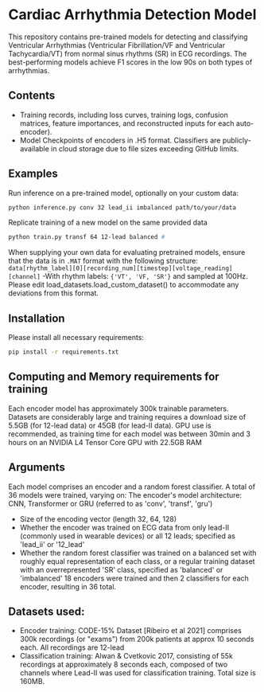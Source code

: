 # Cardiac Arrhythmia Detection Model
This repository contains pre-trained models for detecting and classifying Ventricular Arrhythmias (Ventricular Fibrillation/VF and Ventricular Tachycardia/VT) from normal sinus rhythms (SR) in ECG recordings. The best-performing models achieve F1 scores in the low 90s on both types of arrhythmias.

## Contents
- Training records, including loss curves, training logs, confusion matrices, feature importances, and reconstructed inputs for each auto-encoder).
- Model Checkpoints of encoders in .H5 format. Classifiers are publicly-available in cloud storage due to file sizes exceeding GitHub limits.

## Examples
Run inference on a pre-trained model, optionally on your custom data:
```bash
python inference.py conv 32 lead_ii imbalanced path/to/your/data
```
Replicate training of a new model on the same provided data
```bash
python train.py transf 64 12-lead balanced #
```

When supplying your own data for evaluating pretrained models, ensure that the data is in `.MAT` format with the following structure:
```data[rhythm_label][0][recording_num][timestep][voltage_reading][channel]```
-With rhythm labels: `{'VT', 'VF, 'SR'}` and sampled at 100Hz. Please edit load_datasets.load_custom_dataset() to accommodate any deviations from this format.

## Installation
Please install all necessary requirements:
```bash
pip install -r requirements.txt
```

## Computing and Memory requirements for training
Each encoder model has approximately 300k trainable parameters. Datasets are considerably large and training requires a download size of 5.5GB (for 12-lead data) or 45GB (for lead-II data).
GPU use is recommended, as training time for each model was between 30min and 3 hours on an NVIDIA L4 Tensor Core GPU with 22.5GB RAM

## Arguments
Each model comprises an encoder and a random forest classifier. A total of 36 models were trained, varying on:
The encoder's model architecture: CNN, Transformer or GRU (referred to as 'conv', 'transf', 'gru')
* Size of the encoding vector (length 32, 64, 128)
* Whether the encoder was trained on ECG data from only lead-II (commonly used in wearable devices) or all 12 leads; specified as 'lead_ii' or '12_lead'
* Whether the random forest classifier was trained on a balanced set with roughly equal representation of each class, or a regular training dataset with an overrepresented 'SR' class, specified as 'balanced' or 'imbalanced'
18 encoders were trained and then 2 classifiers for each encoder, resulting in 36 total.

## Datasets used:
* Encoder training: CODE-15% Dataset [Ribeiro et al 2021] comprises 300k recordings (or "exams") from 200k patients at approx 10 seconds each. All recordings are 12-lead
* Classification training: Alwan & Cvetkovic 2017, consisting of 55k recordings at approximately 8 seconds each, composed of two channels where Lead-II was used for  classification training. Total size is 160MB.
